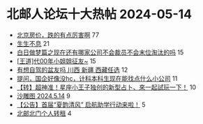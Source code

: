 # 北邮人论坛十大热帖 2024-05-14

- [北京房价，跌的有点厉害啊](https://bbs.byr.cn/article/Talking/6417451) 77
- [生生不息](https://bbs.byr.cn/article/Photo/278266) 21
- [白日做梦篇之现在还有哪家公司不会裁员不会末位淘汰的吗](https://bbs.byr.cn/article/WorkLife/1214623) 15
- [[王道]代00年小姐姐征友~](https://bbs.byr.cn/article/Friends/2053131) 15
- [有想自驾的盆友吗 川西 新疆 西藏任选](https://bbs.byr.cn/article/Travel/147552) 12
- [提问，国企好像没hc，计科本科生现在能找点什么小公司](https://bbs.byr.cn/article/Job/2211844) 11
- [【转】超神准！星座小王子独创的新型占卜、來一起試玩一下！](https://bbs.byr.cn/article/Constellations/326533) 10
- [沙雕图 2024.5.14](https://bbs.byr.cn/article/Picture/3362214) 9
- [【公告】首届“夏韵清风” 启航助学行动来啦！](https://bbs.byr.cn/article/Selfsupport/23657) 5
- [北邮北门个人转租](https://bbs.byr.cn/article/FamilyLife/147179) 4


